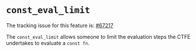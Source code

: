 # `const_eval_limit`

The tracking issue for this feature is: [#67217]

[#67217]: https://github.com/dust-lang/dust/issues/67217

The `const_eval_limit` allows someone to limit the evaluation steps the CTFE undertakes to evaluate a `const fn`.

